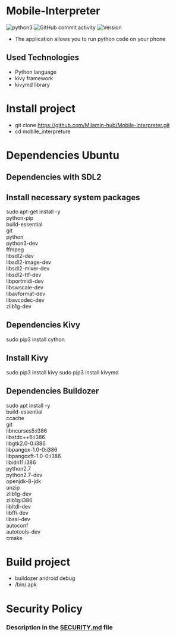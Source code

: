# Mobile-Interpreter
![python3](https://img.shields.io/badge/python-v3.8-lightblue) ![GitHub commit activity](https://img.shields.io/badge/build-passing-green) ![Version](https://img.shields.io/badge/version-v0.0.1-darkgreen)
- The application allows you to run python code on your phone

## Used Technologies
- Python language
- kivy framework 
- kivymd library

# Install project
- git clone https://github.com/Milamin-hub/Mobile-Interpreter.git
- cd mobile_interpreture

# Dependencies Ubuntu

## Dependencies with SDL2
## Install necessary system packages
sudo apt-get install -y \
python-pip \
build-essential \
git \
python \
python3-dev \
ffmpeg \
libsdl2-dev \
libsdl2-image-dev \
libsdl2-mixer-dev \
libsdl2-ttf-dev \
libportmidi-dev \
libswscale-dev \
libavformat-dev \
libavcodec-dev \
zlib1g-dev

## Dependencies Kivy
sudo pip3 install cython

## Install Kivy
sudo pip3 install kivy
sudo pip3 install kivymd

## Dependencies Buildozer
sudo apt install -y \
build-essential \
ccache \
git \
libncurses5:i386 \
libstdc++6:i386 \
libgtk2.0-0:i386 \
libpangox-1.0-0:i386 \
libpangoxft-1.0-0:i386 \
libidn11:i386 \
python2.7 \
python2.7-dev \
openjdk-8-jdk \
unzip \
zlib1g-dev \
zlib1g:i386 \
libltdl-dev \
libffi-dev \
libssl-dev \
autoconf \
autotools-dev \
cmake

# Build project
- buildozer android debug
- /bin/.apk


# Security Policy
### Description in the [SECURITY.md](https://github.com/Milamin-hub/Mobile-Interpreter/blob/main/SECURITY.md) file
